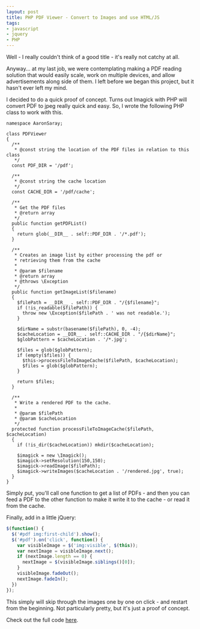 ```yaml
---
layout: post
title: PHP PDF Viewer - Convert to Images and use HTML/JS
tags:
- javascript
- jquery
- PHP
---
```

Well - I really couldn't think of a good title - it's really not catchy at all.

Anyway... at my last job, we were contemplating making a PDF reading solution that would easily scale, work on multiple devices, and allow advertisements along side of them.  I left before we began this project, but it hasn't ever left my mind.

I decided to do a quick proof of concept.  Turns out Imagick with PHP will convert PDF to jpeg really quick and easy.  So, I wrote the following PHP class to work with this.

```php?start_inline=1
namespace AaronSaray;

class PDFViewer
{
  /**
   * @const string the location of the PDF files in relation to this class
   */
  const PDF_DIR = '/pdf';

  /**
   * @const string the cache location
   */
  const CACHE_DIR = '/pdf/cache';

  /**
   * Get the PDF files
   * @return array
   */
  public function getPDFList()
  {
    return glob(__DIR__ . self::PDF_DIR . '/*.pdf');
  }

  /**
   * Creates an image list by either processing the pdf or 
   * retrieving them from the cache
   *
   * @param $filename
   * @return array
   * @throws \Exception
   */
  public function getImageList($filename)
  {
    $filePath = __DIR__ . self::PDF_DIR . "/{$filename}";
    if (!is_readable($filePath)) {
      throw new \Exception($filePath . ' was not readable.');
    }

    $dirName = substr(basename($filePath), 0, -4);
    $cacheLocation = __DIR__ . self::CACHE_DIR . "/{$dirName}";
    $globPattern = $cacheLocation . '/*.jpg';

    $files = glob($globPattern);
    if (empty($files)) {
      $this->processFileToImageCache($filePath, $cacheLocation);
      $files = glob($globPattern);
    }

    return $files;
  }

  /**
   * Write a rendered PDF to the cache.
   *
   * @param $filePath
   * @param $cacheLocation
   */
  protected function processFileToImageCache($filePath, $cacheLocation)
  {
    if (!is_dir($cacheLocation)) mkdir($cacheLocation);

    $imagick = new \Imagick();
    $imagick->setResolution(150,150);
    $imagick->readImage($filePath);
    $imagick->writeImages($cacheLocation . '/rendered.jpg', true);
  }
}
```

Simply put, you'll call one function to get a list of PDFs - and then you can feed a PDF to the other function to make it write it to the cache - or read it from the cache.

Finally, add in a little jQuery:

```javascript
$(function() {
  $('#pdf img:first-child').show();
  $('#pdf').on('click', function() {
    var visibleImage = $('img:visible', $(this));
    var nextImage = visibleImage.next();
    if (nextImage.length == 0) {
      nextImage = $(visibleImage.siblings()[0]);
    }
    visibleImage.fadeOut();
    nextImage.fadeIn();
  })
});
```

This simply will skip through the images one by one on click - and restart from the beginning.  Not particularly pretty, but it's just a proof of concept.

Check out the full code [here](https://github.com/aaronsaray/aaronsaray.com/tree/master/demo/onlinephotobooth).
